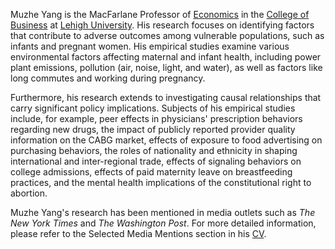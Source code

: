 Muzhe Yang is the MacFarlane Professor of [Economics](https://business.lehigh.edu/departments/economics) in the [College of Business](https://business.lehigh.edu/directory/muzhe-yang) at [Lehigh University](https://www1.lehigh.edu). His research focuses on identifying factors that contribute to adverse outcomes among vulnerable populations, such as infants and pregnant women. His empirical studies examine various environmental factors affecting maternal and infant health, including power plant emissions, pollution (air, noise, light, and water), as well as factors like long commutes and working during pregnancy.

Furthermore, his research extends to investigating causal relationships that carry significant policy implications. Subjects of his empirical studies include, for example, peer effects in physicians' prescription behaviors regarding new drugs, the impact of publicly reported provider quality information on the CABG market, effects of exposure to food advertising on purchasing behaviors, the roles of nationality and ethnicity in shaping international and inter-regional trade, effects of signaling behaviors on college admissions, effects of paid maternity leave on breastfeeding practices, and the mental health implications of the constitutional right to abortion.

Muzhe Yang's research has been mentioned in media outlets such as *The New York Times* and *The Washington Post*. For more detailed information, please refer to the Selected Media Mentions section in his [CV](https://muzheyang.github.io/).
